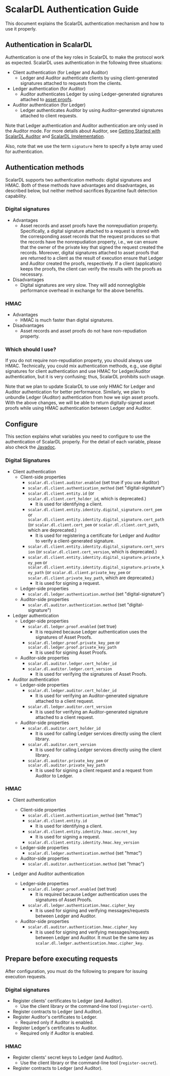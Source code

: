 # ScalarDL Authentication Guide

This document explains the ScalarDL authentication mechanism and how to use it properly. 

## Authentication in ScalarDL

Authentication is one of the key roles in ScalarDL to make the protocol work as expected.
ScalarDL uses authentication in the following three situations:
* Client authentication (for Ledger and Auditor)
    * Ledger and Auditor authenticate clients by using client-generated signatures attached to requests from the clients.
* Ledger authentication (for Auditor)
    * Auditor authenticates Ledger by using Ledger-generated signatures attached to [asset proofs](how-to-use-proof.md).
* Auditor authentication (for Ledger)
    * Ledger authenticates Auditor by using Auditor-generated signatures attached to client requests.

Note that Ledger authentication and Auditor authentication are only used in the Auditor mode. For more details about Auditor, see [Getting Started with ScalarDL Auditor](getting-started-auditor.md) and [ScalarDL Implementation](implementation.md).

Also, note that we use the term `signature` here to specify a byte array used for authentication.

## Authentication methods

ScalarDL supports two authentication methods: digital signatures and HMAC.
Both of these methods have advantages and disadvantages, as described below, but neither method sacrifices Byzantine fault detection capability.

### Digital signatures

* Advantages
  * Asset records and asset proofs have the nonrepudiation property. Specifically, a digital signature attached to a request is stored with the corresponding asset records that the request produces so that the records have the nonrepudiation property, i.e., we can ensure that the owner of the private key that signed the request created the records. Moreover, digital signatures attached to asset proofs that are returned to a client as the result of execution ensure that Ledger and Auditor created the proofs, respectively. If a client (application) keeps the proofs, the client can verify the results with the proofs as necessary.
* Disadvantages
  * Digital signatures are very slow. They will add nonnegligible performance overhead in exchange for the above benefits.

### HMAC

* Advantages
    * HMAC is much faster than digital signatures.
* Disadvantages
    * Asset records and asset proofs do not have non-repudiation property.

### Which should I use?

If you do not require non-repudiation property, you should always use HMAC.
Technically, you could mix authentication methods, e.g., use digital signatures for client authentication and use HMAC for Ledger/Auditor authentication, but it is very confusing; thus, ScalarDL prohibits such usage.

Note that we plan to update ScalarDL to use only HMAC for Ledger and Auditor authentication for better performance. Similarly, we plan to unbundle Ledger (Auditor) authentication from how we sign asset proofs. With the above changes, we will be able to return digitally-signed asset proofs while using HMAC authentication between Ledger and Auditor.

## Configure

This section explains what variables you need to configure to use the authentication of ScalarDL properly. For the detail of each variable, please also check the [Javadoc](TODO).

### Digital Signatures

* Client authentication
    * Client-side properties
        * `scalar.dl.client.auditor.enabled` (set true if you use Auditor)
        * `scalar.dl.client.authentication_method` (set "digital-signature")
        * `scalar.dl.client.entity.id` (or `scalar.dl.client.cert_holder_id`, which is deprecated.)
            * It is used for identifying a client.
        * `scalar.dl.client.entity.identity.digital_signature.cert_pem` or `scalar.dl.client.entity.identity.digital_signature.cert_path` (or `scalar.dl.client.cert_pem` or `scalar.dl.client.cert_path`, which are deprecated.)
            * It is used for registering a certificate for Ledger and Auditor to verify a client-generated signature.
        * `scalar.dl.client.entity.identity.digital_signature.cert_version` (or `scalar.dl.client.cert_version`, which is deprecated.)
        * `scalar.dl.client.entity.identity.digital_signature.private_key_pem` or `scalar.dl.client.entity.identity.digital_signature.private_key_path` (or `scalar.dl.client.private_key_pem` or `scalar.dl.client.private_key_path`, which are deprecated.)
            * It is used for signing a request.
    * Ledger-side properties
      * `scalar.dl.ledger.authentication.method` (set "digital-signature")
    * Auditor-side properties
      * `scalar.dl.auditor.authentication.method` (set "digital-signature")
* Ledger authentication 
    * Ledger-side properties
        * `scalar.dl.ledger.proof.enabled` (set true)
            * It is required because Ledger authentication uses the signatures of Asset Proofs.
        * `scalar.dl.ledger.proof.private_key_pem` or `scalar.dl.ledger.proof.private_key_path`  
            * It is used for signing Asset Proofs.
    * Auditor-side properties
        * `scalar.dl.auditor.ledger.cert_holder_id`
        * `scalar.dl.auditor.ledger.cert_version`
            * It is used for verifying the signatures of Asset Proofs.
* Auditor authentication
    * Ledger-side properties
        * `scalar.dl.ledger.auditor.cert_holder_id`
          * It is used for verifying an Auditor-generated signature attached to a client request.
        * `scalar.dl.ledger.auditor.cert_version`
          * It is used for verifying an Auditor-generated signature attached to a client request.
    * Auditor-side properties
        * `scalar.dl.auditor.cert_holder_id`
          * It is used for calling Ledger services directly using the client library.
        * `scalar.dl.auditor.cert_version`
          * It is used for calling Ledger services directly using the client library.
        * `scalar.dl.auditor.private_key_pem` or `scalar.dl.auditor.private_key_path`
          * It is used for signing a client request and a request from Auditor to Ledger.

### HMAC

* Client authentication
    * Client-side properties
        * `scalar.dl.client.authentication_method` (set "hmac")
        * `scalar.dl.client.entity.id`
            * It is used for identifying a client.
        * `scalar.dl.client.entity.identity.hmac.secret_key`
            * It is used for signing a request.
        * `scalar.dl.client.entity.identity.hmac.key_version`
    * Ledger-side properties
      * `scalar.dl.ledger.authentication.method` (set "hmac")
    * Auditor-side properties
      * `scalar.dl.auditor.authentication.method` (set "hmac")

* Ledger and Auditor authentication
    * Ledger-side properties
        * `scalar.dl.ledger.proof.enabled` (set true)
            * It is required because Ledger authentication uses the signatures of Asset Proofs.
        * `scalar.dl.ledger.authentication.hmac.cipher_key`
            * It is used for signing and verifying messages/requests between Ledger and Auditor.
    * Auditor-side properties
        * `scalar.dl.auditor.authentication.hmac.cipher_key`
            * It is used for signing and verifying messages/requests between Ledger and Auditor. It must be the same key as `scalar.dl.ledger.authentication.hmac.cipher_key`.

 ## Prepare before executing requests

 After configuration, you must do the following to prepare for issuing execution requests.

### Digital signatures

* Register clients' certificates to Ledger (and Auditor).
    * Use the client library or the command-line tool (`register-cert`).
* Register contracts to Ledger (and Auditor).
* Register Auditor's certificates to Ledger.
    * Required only if Auditor is enabled.
* Register Ledger's certificates to Auditor.
    * Required only if Auditor is enabled.

### HMAC

* Register clients' secret keys to Ledger (and Auditor).
  * Use the client library or the command-line tool (`register-secret`).
* Register contracts to Ledger (and Auditor).